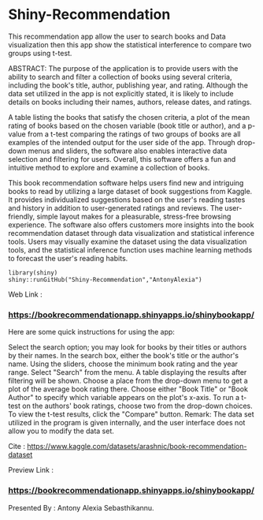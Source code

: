 # Shiny-Recommendation
This recommendation app  allow the user to search books and Data visualization then this app show the statistical interference to compare two groups using t-test.

ABSTRACT:
The purpose of the application is to provide users with the ability to search and filter a collection of books using several criteria, including the book's title, author, publishing year, and rating. Although the data set utilized in the app is not explicitly stated, it is likely to include details on books including their names, authors, release dates, and ratings.

A table listing the books that satisfy the chosen criteria, a plot of the mean rating of books based on the chosen variable (book title or author), and a p-value from a t-test comparing the ratings of two groups of books are all examples of the intended output for the user side of the app. Through drop-down menus and sliders, the software also enables interactive data selection and filtering for users. Overall, this software offers a fun and intuitive method to explore and examine a collection of books.

This book recommendation software helps users find new and intriguing books to read by utilizing a large dataset of book suggestions from Kaggle. It provides individualized suggestions based on the user's reading tastes and history in addition to user-generated ratings and reviews. The user-friendly, simple layout makes for a pleasurable, stress-free browsing experience. The software also offers customers more insights into the book recommendation dataset through data visualization and statistical inference tools. Users may visually examine the dataset using the data visualization tools, and the statistical inference function uses machine learning methods to forecast the user's reading habits.

```install.packages('shiny')
library(shiny)
shiny::runGitHub("Shiny-Recommendation","AntonyAlexia")
```

Web Link :
### https://bookrecommendationapp.shinyapps.io/shinybookapp/
 
Here are some quick instructions for using the app:

Select the search option; you may look for books by their titles or authors by their names.
In the search box, either the book's title or the author's name.
Using the sliders, choose the minimum book rating and the year range.
Select "Search" from the menu.
A table displaying the results after filtering will be shown.
Choose a place from the drop-down menu to get a plot of the average book rating there.
Choose either "Book Title" or "Book Author" to specify which variable appears on the plot's x-axis.
To run a t-test on the authors' book ratings, choose two from the drop-down choices.
To view the t-test results, click the "Compare" button.
Remark: The data set utilized in the program is given internally, and the user interface does not allow you to modify the data set.

Cite :
https://www.kaggle.com/datasets/arashnic/book-recommendation-dataset

Preview Link :
### https://bookrecommendationapp.shinyapps.io/shinybookapp/

Presented By : 
Antony Alexia Sebasthikannu.
